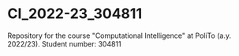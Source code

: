 # CI_2022-23_304811
Repository for the course "Computational Intelligence" at PoliTo (a.y. 2022/23).
Student number: 304811
